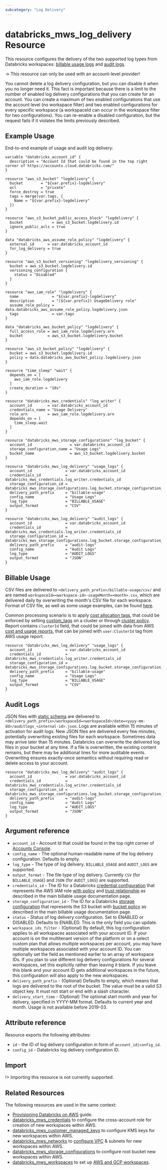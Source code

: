 ```yaml
---
subcategory: "Log Delivery"
---
```

# databricks_mws_log_delivery Resource

This resource configures the delivery of the two supported log types from Databricks workspaces: [billable usage logs](https://docs.databricks.com/administration-guide/account-settings/billable-usage-delivery.html) and [audit logs](https://docs.databricks.com/administration-guide/account-settings/audit-logs.html).

-> This resource can only be used with an account-level provider!

You cannot delete a log delivery configuration, but you can disable it when you no longer need it. This fact is important because there is a limit to the number of enabled log delivery configurations that you can create for an account. You can create a maximum of two enabled configurations that use the account level (no workspace filter) and two enabled configurations for every specific workspace (a workspaceId can occur in the workspace filter for two configurations). You can re-enable a disabled configuration, but the request fails if it violates the limits previously described.

## Example Usage

End-to-end example of usage and audit log delivery:

```hcl
variable "databricks_account_id" {
  description = "Account Id that could be found in the top right corner of https://accounts.cloud.databricks.com/"
}

resource "aws_s3_bucket" "logdelivery" {
  bucket        = "${var.prefix}-logdelivery"
  acl           = "private"
  force_destroy = true
  tags = merge(var.tags, {
    Name = "${var.prefix}-logdelivery"
  })
}

resource "aws_s3_bucket_public_access_block" "logdelivery" {
  bucket             = aws_s3_bucket.logdelivery.id
  ignore_public_acls = true
}

data "databricks_aws_assume_role_policy" "logdelivery" {
  external_id      = var.databricks_account_id
  for_log_delivery = true
}

resource "aws_s3_bucket_versioning" "logdelivery_versioning" {
  bucket = aws_s3_bucket.logdelivery.id
  versioning_configuration {
    status = "Disabled"
  }
}

resource "aws_iam_role" "logdelivery" {
  name               = "${var.prefix}-logdelivery"
  description        = "(${var.prefix}) UsageDelivery role"
  assume_role_policy = data.databricks_aws_assume_role_policy.logdelivery.json
  tags               = var.tags
}

data "databricks_aws_bucket_policy" "logdelivery" {
  full_access_role = aws_iam_role.logdelivery.arn
  bucket           = aws_s3_bucket.logdelivery.bucket
}

resource "aws_s3_bucket_policy" "logdelivery" {
  bucket = aws_s3_bucket.logdelivery.id
  policy = data.databricks_aws_bucket_policy.logdelivery.json
}

resource "time_sleep" "wait" {
  depends_on = [
    aws_iam_role.logdelivery
  ]
  create_duration = "10s"
}

resource "databricks_mws_credentials" "log_writer" {
  account_id       = var.databricks_account_id
  credentials_name = "Usage Delivery"
  role_arn         = aws_iam_role.logdelivery.arn
  depends_on = [
    time_sleep.wait
  ]
}

resource "databricks_mws_storage_configurations" "log_bucket" {
  account_id                 = var.databricks_account_id
  storage_configuration_name = "Usage Logs"
  bucket_name                = aws_s3_bucket.logdelivery.bucket
}

resource "databricks_mws_log_delivery" "usage_logs" {
  account_id               = var.databricks_account_id
  credentials_id           = databricks_mws_credentials.log_writer.credentials_id
  storage_configuration_id = databricks_mws_storage_configurations.log_bucket.storage_configuration_id
  delivery_path_prefix     = "billable-usage"
  config_name              = "Usage Logs"
  log_type                 = "BILLABLE_USAGE"
  output_format            = "CSV"
}

resource "databricks_mws_log_delivery" "audit_logs" {
  account_id               = var.databricks_account_id
  credentials_id           = databricks_mws_credentials.log_writer.credentials_id
  storage_configuration_id = databricks_mws_storage_configurations.log_bucket.storage_configuration_id
  delivery_path_prefix     = "audit-logs"
  config_name              = "Audit Logs"
  log_type                 = "AUDIT_LOGS"
  output_format            = "JSON"
}
```

## Billable Usage

CSV files are delivered to `<delivery_path_prefix>/billable-usage/csv/` and are named `workspaceId=<workspace-id>-usageMonth=<month>.csv`, which are delivered daily by overwriting the month's CSV file for each workspace. Format of CSV file, as well as some usage examples, can be found [here](https://docs.databricks.com/administration-guide/account-settings/usage.html#download-usage-as-a-csv-file).

Common processing scenario is to apply [cost allocation tags](https://docs.aws.amazon.com/awsaccountbilling/latest/aboutv2/cost-alloc-tags.html), that could be enforced by setting [custom_tags](cluster.md#custom_tags) on a cluster or through [cluster policy](cluster_policy.md). Report contains `clusterId` field, that could be joined with data from AWS [cost and usage reports](https://docs.aws.amazon.com/cur/latest/userguide/cur-create.html), that can be joined with `user:ClusterId` tag from AWS usage report.

```hcl
resource "databricks_mws_log_delivery" "usage_logs" {
  account_id               = var.databricks_account_id
  credentials_id           = databricks_mws_credentials.log_writer.credentials_id
  storage_configuration_id = databricks_mws_storage_configurations.log_bucket.storage_configuration_id
  delivery_path_prefix     = "billable-usage"
  config_name              = "Usage Logs"
  log_type                 = "BILLABLE_USAGE"
  output_format            = "CSV"
}
```

## Audit Logs

JSON files with [static schema](https://docs.databricks.com/administration-guide/account-settings/audit-logs.html#audit-log-schema) are delivered to `<delivery_path_prefix>/workspaceId=<workspaceId>/date=<yyyy-mm-dd>/auditlogs_<internal-id>.json`. Logs are available within 15 minutes of activation for audit logs. New JSON files are delivered every few minutes, potentially overwriting existing files for each workspace. Sometimes data may arrive later than 15 minutes. Databricks can overwrite the delivered log files in your bucket at any time. If a file is overwritten, the existing content remains, but there may be additional lines for more auditable events. Overwriting ensures exactly-once semantics without requiring read or delete access to your account.

```hcl
resource "databricks_mws_log_delivery" "audit_logs" {
  account_id               = var.databricks_account_id
  credentials_id           = databricks_mws_credentials.log_writer.credentials_id
  storage_configuration_id = databricks_mws_storage_configurations.log_bucket.storage_configuration_id
  delivery_path_prefix     = "audit-logs"
  config_name              = "Audit Logs"
  log_type                 = "AUDIT_LOGS"
  output_format            = "JSON"
}
```

## Argument reference

* `account_id` - Account Id that could be found in the top right corner of [Accounts Console](https://accounts.cloud.databricks.com/).
* `config_name` - The optional human-readable name of the log delivery configuration. Defaults to empty.
* `log_type` - The type of log delivery. `BILLABLE_USAGE` and `AUDIT_LOGS` are supported.
* `output_format` - The file type of log delivery. Currently `CSV` (for `BILLABLE_USAGE`) and `JSON` (for `AUDIT_LOGS`) are supported.
* `credentials_id` - The ID for a Databricks [credential configuration](mws_credentials.md) that represents the AWS IAM role [with policy](../data-sources/aws_assume_role_policy.md) and [trust relationship](../data-sources/aws_assume_role_policy.md) as described in the main billable usage documentation page.
* `storage_configuration_id` - The ID for a Databricks [storage configuration](mws_storage_configurations.md) that represents the S3 bucket with [bucket policy](../data-sources/aws_bucket_policy.md) as described in the main billable usage documentation page.
* `status` - Status of log delivery configuration. Set to ENABLED or DISABLED. Defaults to ENABLED. This is the only field you can update.
* `workspace_ids_filter` - (Optional) By default, this log configuration applies to all workspaces associated with your account ID. If your account is on the multitenant version of the platform or on a select custom plan that allows multiple workspaces per account, you may have multiple workspaces associated with your account ID. You can optionally set the field as mentioned earlier to an array of workspace IDs. If you plan to use different log delivery configurations for several workspaces, set this explicitly rather than leaving it blank. If you leave this blank and your account ID gets additional workspaces in the future, this configuration will also apply to the new workspaces.
* `delivery_path_prefix` - (Optional) Defaults to empty, which means that logs are delivered to the root of the bucket. The value must be a valid S3 object key. It must not start or end with a slash character.
* `delivery_start_time` - (Optional) The optional start month and year for delivery, specified in YYYY-MM format. Defaults to current year and month. Usage is not available before 2019-03.

## Attribute reference

Resource exports the following attributes:

* `id` - the ID of log delivery configuration in form of `account_id|config_id`.
* `config_id` - Databricks log delivery configuration ID.

## Import

!> Importing this resource is not currently supported.

## Related Resources

The following resources are used in the same context:

* [Provisioning Databricks on AWS](../guides/aws-workspace.md) guide.
* [databricks_mws_credentials](mws_credentials.md) to configure the cross-account role for creation of new workspaces within AWS.
* [databricks_mws_customer_managed_keys](mws_customer_managed_keys.md) to configure KMS keys for new workspaces within AWS.
* [databricks_mws_networks](mws_networks.md) to [configure VPC](https://docs.databricks.com/administration-guide/cloud-configurations/aws/customer-managed-vpc.html) & subnets for new workspaces within AWS.
* [databricks_mws_storage_configurations](mws_storage_configurations.md) to configure root bucket new workspaces within AWS.
* [databricks_mws_workspaces](mws_workspaces.md) to set up [AWS and GCP workspaces](https://docs.databricks.com/getting-started/overview.html#e2-architecture-1).
